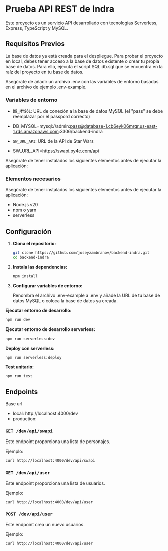 # Prueba API REST de Indra

Este proyecto es un servicio API desarrollado con  tecnologias Serverless, Express, TypeScript y MySQL.

## Requisitos Previos

La base de datos ya está creada para el despliegue. Para probar el proyecto en local, debes tener acceso a la base de datos existente o crear tu propia base de datos. Para ello, ejecuta el script SQL db.sql que se encuentra en la raíz del proyecto en tu base de datos.

Asegúrate de añadir un archivo .env con las variables de entorno basadas en el archivo de ejemplo .env-example.

### Variables de entorno

- `DB_MYSQL`: URL de conexión a la base de datos MySQL (el "pass" se debe reemplazar por el passpord correcto)

 - DB_MYSQL=mysql://admin:pass@database-1.cb6eyk06mrqr.us-east-1.rds.amazonaws.com:3306/backend-indra

- `SW_URL_API`: URL de la API de Star Wars

 - SW_URL_API=https://swapi.py4e.com/api

Asegúrate de tener instalados los siguientes elementos antes de ejecutar la aplicación:

### Elementos necesarios
Asegúrate de tener instalados los siguientes elementos antes de ejecutar la aplicación:
- Node.js v20
- npm o yarn
- serverless


## Configuración

1. **Clona el repositorio:**

   ```bash
   git clone https://github.com/joseyzambranov/backend-indra.git
   cd backend-indra
   ```

2. **Instala las dependencias:**
   ```bash
   npm install
   ```

3. **Configurar variables de entorno:**

   Renombra el archivo .env-example a .env y añade la URL de tu base de datos MySQL o coloca la base de datos ya creada.

 **Ejecutar entorno de desarrollo:**
   ```bash
   npm run dev
   ```

 **Ejecutar entorno de desarrollo serverless:**
   ```bash
   npm run serverless:dev
   ```
   
 **Deploy con serverless:**
   ```bash
   npm run serverless:deploy
   ```

 **Test unitario:**
   ```bash
   npm run test
   ```   


## Endpoints

Base url
- local: http://localhost:4000/dev
- production: 

### `GET /dev/api/swapi`

Este endpoint proporciona una lista de personajes.

Ejemplo:

```bash
curl http://localhost:4000/dev/api/swapi
```

### `GET /dev/api/user`

Este endpoint proporciona una lista de usuarios.

Ejemplo:
```bash
curl http://localhost:4000/dev/api/user
```
### `POST /dev/api/user`

Este endpoint crea un nuevo usuarios.

Ejemplo:
```bash
curl http://localhost:4000/dev/api/user